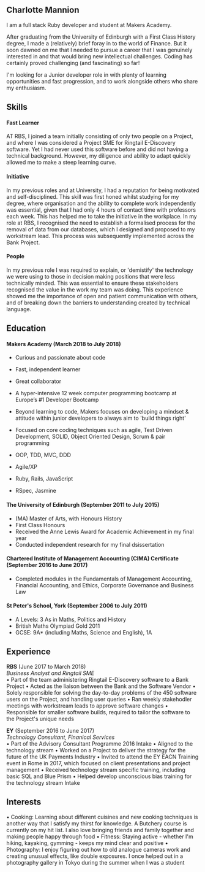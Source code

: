 ## Charlotte Mannion

I am a full stack Ruby developer and student at Makers Academy.

After graduating from the University of Edinburgh with a First Class History degree, I made a (relatively) brief foray in to the world of Finance. But it soon dawned on me that I needed to pursue a career that I was genuinely interested in and that would bring new intellectual challenges. Coding has certainly proved challenging (and fascinating) so far!

I'm looking for a Junior developer role in with plenty of learning opportunities and fast progression, and to work alongside others who share my enthusiasm.

## Skills

#### Fast Learner

AT RBS, I joined a team initially consisting of only two people on a Project, and where I was considered a Project SME for Ringtail E-Discovery software. Yet I had never used this software before and did not having a technical background. However, my diligence and ability to adapt quickly allowed me to make a steep learning curve.


#### Initiative

In my previous roles and at University, I had a reputation for being motivated and self-disciplined. This skill was first honed whilst studying for my degree, where organisation and the ability to complete work independently was essential, given that I had only 4 hours of contact time with professors each week. This has helped me to take the initiative in the workplace. In my role at RBS, I recognised the need to establish a formalised process for the removal of data from our databases, which I designed and proposed to my workstream lead. This process was subsequently implemented across the Bank Project.

#### People

In my previous role I was required to explain, or 'demistify' the technology we were using  to those in decision making positions that were less technically minded. This was essential to ensure these stakeholders recognised the value in the work my team was doing.  This experience showed me the importance of open and patient communication with others, and of breaking down the barriers to understanding created by technical language.  

## Education

#### Makers Academy (March 2018 to July 2018)

- Curious and passionate about code
- Fast, independent learner
- Great collaborator

- A hyper-intensive 12 week computer programming bootcamp at Europe’s #1 Developer Bootcamp
- Beyond learning to code, Makers focuses on developing a mindset & attitude within junior developers to always aim to 'build things right'
- Focused on core coding techniques such as agile, Test Driven Development, SOLID, Object Oriented Design, Scrum & pair programming

- OOP, TDD, MVC, DDD
- Agile/XP
- Ruby, Rails, JavaScript
- RSpec, Jasmine

#### The University of Edinburgh (September 2011 to July 2015)

- (MA) Master of Arts, with Honours History
- First Class Honours
- Received the Anne Lewis Award for Academic Achievement in my final year
- Conducted independent research for my final dsissertation

#### Chartered Institute of Management Accounting (CIMA) Certificate (September 2016 to June 2017)
- Completed modules in the Fundamentals of Management Accounting, Financial Accounting,
and Ethics, Corporate Governance and Business Law

#### St Peter's School, York (September 2006 to July 2011)
- A Levels: 3 As in Maths, Politics and History
- British Maths Olympiad Gold 2011
- GCSE: 9A* (including Maths, Science and English), 1A

## Experience

**RBS** (June 2017 to March 2018)    
*Business Analyst and Ringtail SME*  
• Part of the team administering Ringtail E-Discovery software to a Bank Project
• Acted as the liaison between the Bank and the Software Vendor
• Solely responsible for solving the day-to-day problems of the 450 software users on the Project, and handling user queries
• Ran weekly stakehodler meetings with workstream leads to approve software changes
• Responsible for smaller software builds, required to tailor the software to the Project's unique needs

**EY** (September 2016 to June 2017)   
*Technology Consultant, Finanical Services*  
• Part of the Advisory Consultant Programme 2016 Intake
• Aligned to the technology stream
• Worked on a Project to deliver the strategy for the future of the UK Payments Industry
• Invited to attend the EY EACN Training event in Rome in 2017, which focused on client presentations and project management
• Received technology stream specific training, including basic SQL and Blue Prism
• Helped develop unconscious bias training for the technology stream Intake

## Interests

• Cooking: Learning about different cuisines and new cooking techniques is another way that I satisfy my thirst for knowledge. A Butchery course is currently on my hit list. I also love bringing friends and family together and making people happy through food
• Fitness: Staying active - whether I'm hiking, kayaking, gymming - keeps my mind clear and positive
• Photography: I enjoy figuring out how to old analogue cameras work and creating unusual effects, like double exposures. I once helped out in a photography gallery in Tokyo during the summer when I was a student
